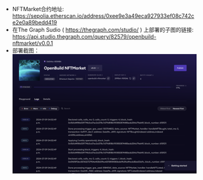 * NFTMarket合约地址: https://sepolia.etherscan.io/address/0xee9e3a49eca927933ef08c742ce2e0a89bedd419
* 在The Graph Sudio ( https://thegraph.com/studio/ ) 上部署的子图的链接: https://api.studio.thegraph.com/query/82579/openbuild-nftmarket/v0.0.1
* 部署截图：
![deploy](./Deploy.png)
